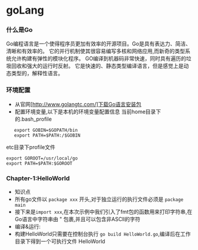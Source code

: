 # goLang
### 什么是Go ###
Go编程语言是一个使得程序员更加有效率的开源项目。Go是具有表达力、简洁、清晰和有效率的。
它的并行机制使其很容易编写多核和网络应用,而新奇的类型系统允许构建有弹性的模块化程序。
GO编译到机器码非常快速，同时具有遍历的垃圾回收和强大的运行时反射。
它是快速的、静态类型编译语言，但是感觉上是动态类型的，解释性语言。
### 环境配置 ###
- 从官网[http://www.golangtc.com/]下载Go语言安装包
- 配置环境变量,以下是本机的环境变量配置信息
当前home目录下的.bash_profile
```export GOPATH=/Users/kunlun/Documents/WebStorm/go-example
   export GOBIN=$GOPATH/bin
   export PATH=$PATH:/$GOBIN
```
etc目录下profile文件
```
export GOROOT=/usr/local/go
export PATH=$PATH:$GOROOT
```
### Chapter-1:HelloWorld ###
- 知识点
- 所有go文件以 ```package xxx``` 开头,对于独立运行的执行文件必须是 ```package main```
- 接下来是```import xxx```,在本次示例中我们引入了fmt包的函数用来打印字符串,在Go语言中字符串由 " 包裹,并且可以包含非ASCll的字符
- 编译&运行:
- 构建HelloWorld只需要在控制台执行  ```go build HelloWorld.go```,编译后在工作目录下得到一个可执行文件 HelloWorld

